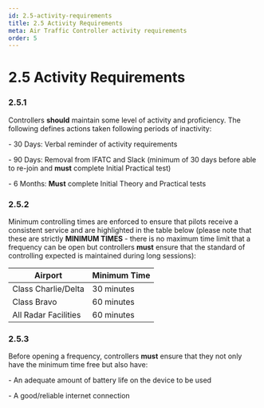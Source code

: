 ```yaml
---
id: 2.5-activity-requirements
title: 2.5 Activity Requirements
meta: Air Traffic Controller activity requirements
order: 5
---
```


# 2.5  Activity Requirements

 

### 2.5.1    

Controllers **should** maintain some level of activity and proficiency. The following defines actions taken following periods of inactivity:

 

\-    30 Days:   Verbal reminder of activity requirements

\-    90 Days:   Removal from IFATC and Slack (minimum of 30 days before able to re-join and **must** complete Initial Practical test)

\-    6 Months:  **Must** complete Initial Theory and Practical tests

 

### 2.5.2    

Minimum controlling times are enforced to ensure that pilots receive a consistent service and are highlighted in the table below (please note that these are strictly **MINIMUM TIMES** - there is no maximum time limit that a frequency can be open but controllers **must** ensure that the standard of controlling expected is maintained during long sessions):

 

| **Airport**          | **Minimum  Time** |
| -------------------- | ----------------- |
| Class Charlie/Delta  | 30 minutes        |
| Class Bravo          | 60 minutes        |
| All Radar Facilities | 60 minutes        |

 

### 2.5.3    

Before opening a frequency, controllers **must** ensure that they not only have the minimum time free but also have:

 

\-    An adequate amount of battery life on the device to be used

\-    A good/reliable internet connection

 